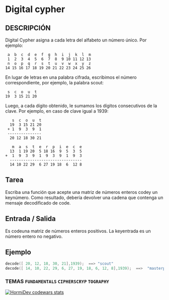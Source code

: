 # Digital cypher

## DESCRIPCIÓN
Digital Cypher asigna a cada letra del alfabeto un número único. Por ejemplo:
```
 a  b  c  d  e  f  g  h  i  j  k  l  m
 1  2  3  4  5  6  7  8  9 10 11 12 13
 n  o  p  q  r  s  t  u  v  w  x  y  z
14 15 16 17 18 19 20 21 22 23 24 25 26
```
En lugar de letras en una palabra cifrada, escribimos el número correspondiente, por ejemplo, la palabra scout:
```
 s  c  o  u  t
19  3 15 21 20
```
Luego, a cada dígito obtenido, le sumamos los dígitos consecutivos de la clave. Por ejemplo, en caso de clave igual a 1939:
```
   s  c  o  u  t
  19  3 15 21 20
 + 1  9  3  9  1
 ---------------
  20 12 18 30 21
  
   m  a  s  t  e  r  p  i  e  c  e
  13  1 19 20  5 18 16  9  5  3  5
+  1  9  3  9  1  9  3  9  1  9  3
  --------------------------------
  14 10 22 29  6 27 19 18  6  12 8
```
## Tarea
Escriba una función que acepte una matriz de números enteros codey un keynúmero. Como resultado, debería devolver una cadena que contenga un mensaje decodificado de code.

## Entrada / Salida
Es codeuna matriz de números enteros positivos.
La keyentrada es un número entero no negativo.

## Ejemplo
```c
decode([ 20, 12, 18, 30, 21],1939);  ==> "scout"
decode([ 14, 10, 22, 29, 6, 27, 19, 18, 6, 12, 8],1939);  ==>  "masterpiece"
```

### TEMAS `FUNDAMENTALS` `CIPHERSCRYP` `TOGRAPHY`

<a href="https://www.codewars.com/users/HormiDev"><img src="https://www.codewars.com/users/HormiDev/badges/micro" alt="HormiDev codewars stats"></a>
